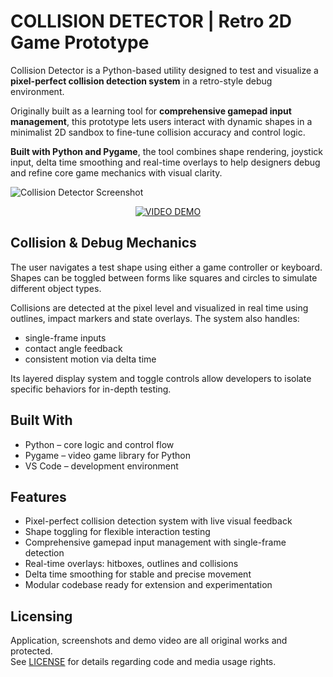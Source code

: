 # COLLISION DETECTOR | Retro 2D Game Prototype

Collision Detector is a Python-based utility designed to test and visualize a **pixel-perfect collision detection system** in a retro-style debug environment.

Originally built as a learning tool for **comprehensive gamepad input management**, this prototype lets users interact with dynamic shapes in a minimalist 2D sandbox to fine-tune collision accuracy and control logic.

**Built with Python and Pygame**, the tool combines shape rendering, joystick input, delta time smoothing and real-time overlays to help designers debug and refine core game mechanics with visual clarity.

<img src="https://github.com/tetrotibo/collision-detector/blob/main/screenshots/a_dashboard_01.png?raw=true" style="max-width: 100%;" alt="Collision Detector Screenshot">

<p align="center">
  <a href="https://www.youtube.com/watch?v=dummy-link">
    <img src="https://img.shields.io/badge/VIDEO%20DEMO-5c7fa3?style=for-the-badge&logo=youtube&logoColor=white" alt="VIDEO DEMO">
  </a>
</p>

## Collision & Debug Mechanics

The user navigates a test shape using either a game controller or keyboard. Shapes can be toggled between forms like squares and circles to simulate different object types.

Collisions are detected at the pixel level and visualized in real time using outlines, impact markers and state overlays. The system also handles:
- single-frame inputs
- contact angle feedback
- consistent motion via delta time

Its layered display system and toggle controls allow developers to isolate specific behaviors for in-depth testing.

## Built With

- Python – core logic and control flow
- Pygame – video game library for Python
- VS Code – development environment

## Features

- Pixel-perfect collision detection system with live visual feedback
- Shape toggling for flexible interaction testing
- Comprehensive gamepad input management with single-frame detection
- Real-time overlays: hitboxes, outlines and collisions
- Delta time smoothing for stable and precise movement
- Modular codebase ready for extension and experimentation

## Licensing
Application, screenshots and demo video are all original works and protected.  
See [LICENSE](https://github.com/tetrotibo/collision-detector/blob/main/LICENSE) for details regarding code and media usage rights.
